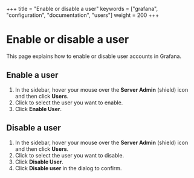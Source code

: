 +++
title = "Enable or disable a user"
keywords = ["grafana", "configuration", "documentation", "users"]
weight = 200
+++

# Enable or disable a user

This page explains how to enable or disable user accounts in Grafana.

## Enable a user

1. In the sidebar, hover your mouse over the **Server Admin** (shield) icon and then click **Users**.
1. Click to select the user you want to enable.
1. Click **Enable User**.

## Disable a user

1. In the sidebar, hover your mouse over the **Server Admin** (shield) icon and then click **Users**.
1. Click to select the user you want to disable.
1. Click **Disable User**.
1. Click **Disable user** in the dialog to confirm.

